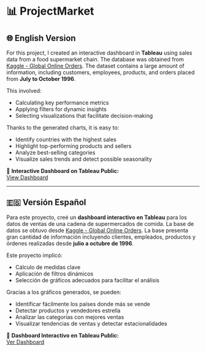 # 📊 ProjectMarket

## 🌐 English Version

For this project, I created an interactive dashboard in **Tableau** using sales data from a food supermarket chain. The database was obtained from [Kaggle - Global Online Orders](https://www.kaggle.com/datasets/javierspdatabase/global-online-orders). The dataset contains a large amount of information, including customers, employees, products, and orders placed from **July to October 1996**.

This involved:
- Calculating key performance metrics
- Applying filters for dynamic insights
- Selecting visualizations that facilitate decision-making

Thanks to the generated charts, it is easy to:
- Identify countries with the highest sales
- Highlight top-performing products and sellers
- Analyze best-selling categories
- Visualize sales trends and detect possible seasonality

🔗 **Interactive Dashboard on Tableau Public:**  
[View Dashboard](https://public.tableau.com/views/ProyectoMarket/Dashboard2?:language=en-US&publish=yes&:sid=&:redirect=auth&:display_count=n&:origin=viz_share_link)

---

## 🇪🇸 Versión Español

Para este proyecto, creé un **dashboard interactivo en Tableau** para los datos de ventas de una cadena de supermercados de comida. La base de datos se obtuvo desde [Kaggle - Global Online Orders](https://www.kaggle.com/datasets/javierspdatabase/global-online-orders). La base presenta gran cantidad de información incluyendo clientes, empleados, productos y órdenes realizadas desde **julio a octubre de 1996**.

Este proyecto implicó:
- Cálculo de medidas clave
- Aplicación de filtros dinámicos
- Selección de gráficos adecuados para facilitar el análisis

Gracias a los gráficos generados, se pueden:
- Identificar fácilmente los países donde más se vende
- Detectar productos y vendedores estrella
- Analizar las categorías con mejores ventas
- Visualizar tendencias de ventas y detectar estacionalidades

🔗 **Dashboard Interactivo en Tableau Public:**  
[Ver Dashboard](https://public.tableau.com/views/ProyectoMarket/Dashboard2?:language=en-US&publish=yes&:sid=&:redirect=auth&:display_count=n&:origin=viz_share_link)


